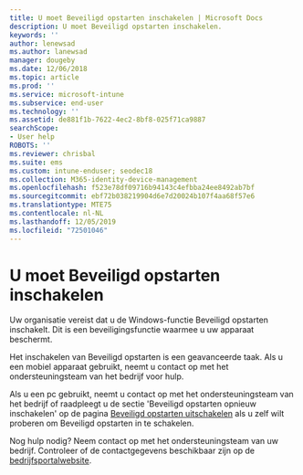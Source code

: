 ```yaml
---
title: U moet Beveiligd opstarten inschakelen | Microsoft Docs
description: U moet Beveiligd opstarten inschakelen.
keywords: ''
author: lenewsad
ms.author: lanewsad
manager: dougeby
ms.date: 12/06/2018
ms.topic: article
ms.prod: ''
ms.service: microsoft-intune
ms.subservice: end-user
ms.technology: ''
ms.assetid: de881f1b-7622-4ec2-8bf8-025f71ca9887
searchScope:
- User help
ROBOTS: ''
ms.reviewer: chrisbal
ms.suite: ems
ms.custom: intune-enduser; seodec18
ms.collection: M365-identity-device-management
ms.openlocfilehash: f523e78df09716b94143c4efbba24ee8492ab7bf
ms.sourcegitcommit: ebf72b038219904d6e7d20024b107f4aa68f57e6
ms.translationtype: MTE75
ms.contentlocale: nl-NL
ms.lasthandoff: 12/05/2019
ms.locfileid: "72501046"
---
```

# <a name="you-need-to-enable-secure-boot"></a>U moet Beveiligd opstarten inschakelen

Uw organisatie vereist dat u de Windows-functie Beveiligd opstarten inschakelt. Dit is een beveiligingsfunctie waarmee u uw apparaat beschermt.

Het inschakelen van Beveiligd opstarten is een geavanceerde taak. Als u een mobiel apparaat gebruikt, neemt u contact op met het ondersteuningsteam van het bedrijf voor hulp.

Als u een pc gebruikt, neemt u contact op met het ondersteuningsteam van het bedrijf of raadpleegt u de sectie 'Beveiligd opstarten opnieuw inschakelen' op de pagina [Beveiligd opstarten uitschakelen](https://msdn.microsoft.com/library/windows/hardware/dn898540(v=vs.85).aspx) als u zelf wilt proberen om Beveiligd opstarten in te schakelen.

Nog hulp nodig? Neem contact op met het ondersteuningsteam van uw bedrijf. Controleer of de contactgegevens beschikbaar zijn op de [bedrijfsportalwebsite](https://go.microsoft.com/fwlink/?linkid=2010980).
